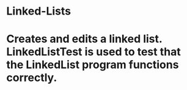 # Linked-Lists
# Creates and edits a linked list. LinkedListTest is used to test that the LinkedList program functions correctly.
